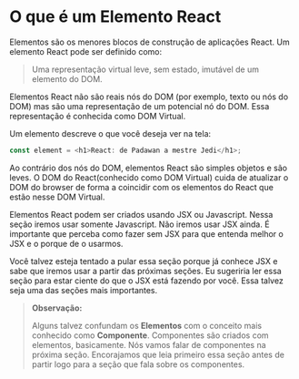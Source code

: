 # O que é um Elemento React
Elementos são os menores blocos de construção de aplicações React. Um elemento React pode ser definido como:

>Uma representação virtual leve, sem estado, imutável de um elemento do DOM.

Elementos React não são reais nós do DOM (por exemplo, texto ou nós do DOM) mas são uma representação de um potencial nó do DOM. Essa representação é conhecida como DOM Virtual.

Um elemento descreve o que você deseja ver na tela:

```js
const element = <h1>React: de Padawan a mestre Jedi</h1>;
```

Ao contrário dos nós do DOM, elementos React são simples objetos e são leves. O DOM do React(conhecido como DOM Virtual) cuida de atualizar o DOM do browser de forma a coincidir com os elementos do React que estão nesse DOM Virtual.

Elementos React podem ser criados usando JSX ou Javascript. Nessa seção iremos usar somente Javascript. Não iremos usar JSX ainda. É importante que perceba como fazer sem JSX para que entenda melhor o JSX  e o porque de o usarmos.

Você talvez esteja tentado a pular essa seção porque já conhece JSX e sabe que iremos usar a partir das próximas seções. Eu sugeriria ler essa seção para estar ciente do que o JSX está fazendo por você. Essa talvez seja uma das seções mais importantes.

>**Observação:**
>
>Alguns talvez confundam os **Elementos** com o conceito mais conhecido como **Componente**. Componentes são criados com elementos, basicamente. Nós vamos falar de componentes na próxima seção. Encorajamos que leia primeiro essa seção antes de partir logo para a seção que fala sobre os componentes.